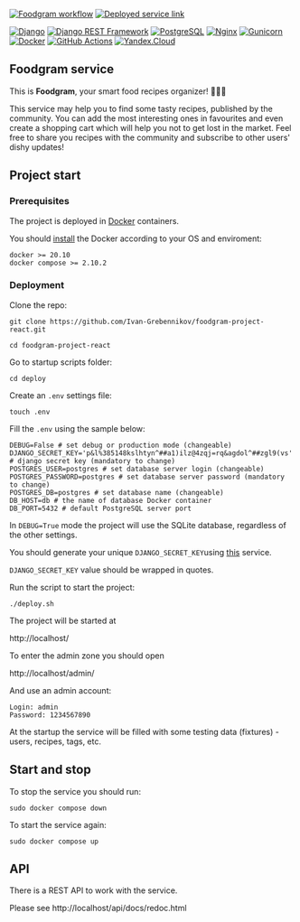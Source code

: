 <div align="left">

[![Foodgram workflow](https://github.com/Ivan-Grebennikov/foodgram-project-react/actions/workflows/foodgram_workflow.yml/badge.svg)](https://github.com/Ivan-Grebennikov/foodgram-project-react/actions)
[![Deployed service link](https://img.shields.io/badge/Service-deployed-green.svg)](https://foodgram.ddnsking.com)

</div>

<div align="left">

[![Django](https://img.shields.io/badge/-Django-464646?style=flat-square&logo=Django)](https://www.djangoproject.com/)
[![Django REST Framework](https://img.shields.io/badge/-Django%20REST%20Framework-464646?style=flat-square&logo=Django%20REST%20Framework)](https://www.django-rest-framework.org/)
[![PostgreSQL](https://img.shields.io/badge/-PostgreSQL-464646?style=flat-square&logo=PostgreSQL)](https://www.postgresql.org/)
[![Nginx](https://img.shields.io/badge/-NGINX-464646?style=flat-square&logo=NGINX)](https://nginx.org/ru/)
[![Gunicorn](https://img.shields.io/badge/-gunicorn-464646?style=flat-square&logo=gunicorn)](https://gunicorn.org/)
[![Docker](https://img.shields.io/badge/-Docker-464646?style=flat-square&logo=docker)](https://www.docker.com/)
[![GitHub Actions](https://img.shields.io/badge/-GitHub%20Actions-464646?style=flat-square&logo=GitHub%20actions)](https://github.com/features/actions)
[![Yandex.Cloud](https://img.shields.io/badge/-Yandex.Cloud-464646?style=flat-square&logo=Yandex.Cloud)](https://cloud.yandex.ru/)

</div>

## Foodgram service

This is **Foodgram**, your smart food recipes organizer! :spaghetti::green_salad::sandwich:

This service may help you to find some tasty recipes, published by the community. You can add the most interesting ones in favourites and even create a shopping cart which will help you not to get lost in the market. Feel free to share you recipes with the community and subscribe to other users' dishy updates!

## Project start

### Prerequisites

The project is deployed in [Docker](https://www.docker.com/) containers.

You should [install](https://docs.docker.com/get-docker/) the Docker according to your OS and enviroment:

```
docker >= 20.10
docker compose >= 2.10.2
```

### Deployment

Clone the repo:

```
git clone https://github.com/Ivan-Grebennikov/foodgram-project-react.git
```

```
cd foodgram-project-react
```

Go to startup scripts folder:

```
cd deploy
```

Create an ``` .env ``` settings file:

```
touch .env
```

Fill the ``` .env ``` using the sample below:

```
DEBUG=False # set debug or production mode (changeable)
DJANGO_SECRET_KEY='p&l%385148kslhtyn^##a1)ilz@4zqj=rq&agdol^##zgl9(vs' # django secret key (mandatory to change)
POSTGRES_USER=postgres # set database server login (changeable)
POSTGRES_PASSWORD=postgres # set database server password (mandatory to change)
POSTGRES_DB=postgres # set database name (changeable)
DB_HOST=db # the name of database Docker container
DB_PORT=5432 # default PostgreSQL server port
```

In ``` DEBUG=True ``` mode the project will use the SQLite database, regardless of the other settings.

You should generate your unique ``` DJANGO_SECRET_KEY ```using [this](https://djecrety.ir/) service.

``` DJANGO_SECRET_KEY ``` value should be wrapped in quotes.

Run the script to start the project:

```
./deploy.sh
```

The project will be started at

http://localhost/

To enter the admin zone you should open

http://localhost/admin/

And use an admin account:

```
Login: admin
Password: 1234567890
```

At the startup the service will be filled with some testing data (fixtures) - users, recipes, tags, etc.

## Start and stop

To stop the service you should run:

```
sudo docker compose down
```

To start the service again:

```
sudo docker compose up
```

## API

There is a REST API to work with the service.

Please see http://localhost/api/docs/redoc.html
